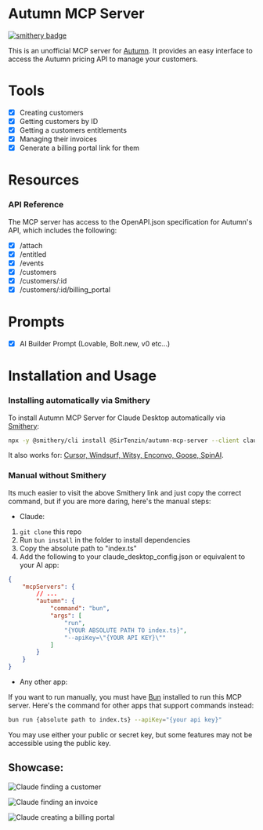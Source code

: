 # Autumn MCP Server

[![smithery badge](https://smithery.ai/badge/@SirTenzin/autumn-mcp-server)](https://smithery.ai/server/@SirTenzin/autumn-mcp-server)

This is an unofficial MCP server for [Autumn](https://useautumn.com). It provides an easy interface to access the Autumn pricing API to manage your customers.

# Tools

- [x] Creating customers
- [x] Getting customers by ID
- [x] Getting a customers entitlements
- [x] Managing their invoices
- [x] Generate a billing portal link for them

# Resources

### API Reference

The MCP server has access to the OpenAPI.json specification for Autumn's API, which includes the following:

- [x] /attach
- [x] /entitled
- [x] /events
- [x] /customers
- [x] /customers/:id
- [x] /customers/:id/billing_portal

# Prompts

- [x] AI Builder Prompt (Lovable, Bolt.new, v0 etc...)

# Installation and Usage

### Installing automatically via Smithery

To install Autumn MCP Server for Claude Desktop automatically via [Smithery](https://smithery.ai/server/@SirTenzin/autumn-mcp-server):

```bash
npx -y @smithery/cli install @SirTenzin/autumn-mcp-server --client claude
```

It also works for: [Cursor, Windsurf, Witsy, Enconvo, Goose, SpinAI](https://smithery.ai/server/@SirTenzin/autumn-mcp-server).

### Manual without Smithery

Its much easier to visit the above Smithery link and just copy the correct command, but if you are more daring, here's the manual steps:

- Claude:

1. `git clone` this repo
2. Run `bun install` in the folder to install dependencies
3. Copy the absolute path to "index.ts"
4. Add the following to your claude_desktop_config.json or equivalent to your AI app:

```json
{
	"mcpServers": {
        // ...
		"autumn": {
			"command": "bun",
			"args": [
				"run",
				"{YOUR ABSOLUTE PATH TO index.ts}",
				"--apiKey=\"{YOUR API KEY}\""
			]
		}
	}
}
```

- Any other app:

If you want to run manually, you must have [Bun](https://bun.sh/) installed to run this MCP server.
Here's the command for other apps that support commands instead:
```bash
bun run {absolute path to index.ts} --apiKey="{your api key}"
```

You may use either your public or secret key, but some features may not be accessible using the public key.

## Showcase:

![Claude finding a customer](https://i.imgur.com/lvTMJ2m.png)

![Claude finding an invoice](https://i.imgur.com/z41HOwH.png)

![Claude creating a billing portal](https://i.imgur.com/gbzuWpR.png)
